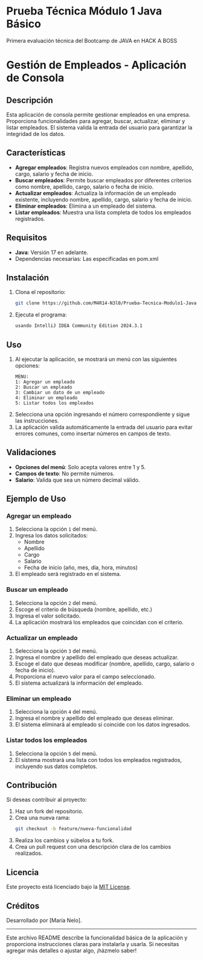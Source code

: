 # Prueba Técnica Módulo 1 Java Básico
Primera evaluación técnica del Bootcamp de JAVA en HACK A BOSS

# Gestión de Empleados - Aplicación de Consola

## Descripción
Esta aplicación de consola permite gestionar empleados en una empresa. Proporciona funcionalidades para agregar, buscar, actualizar, eliminar y listar empleados. El sistema valida la entrada del usuario para garantizar la integridad de los datos.

## Características
- **Agregar empleados**: Registra nuevos empleados con nombre, apellido, cargo, salario y fecha de inicio.
- **Buscar empleados**: Permite buscar empleados por diferentes criterios como nombre, apellido, cargo, salario o fecha de inicio.
- **Actualizar empleados**: Actualiza la información de un empleado existente, incluyendo nombre, apellido, cargo, salario y fecha de inicio.
- **Eliminar empleados**: Elimina a un empleado del sistema.
- **Listar empleados**: Muestra una lista completa de todos los empleados registrados.

## Requisitos
- **Java**: Versión 17 en adelante.
- Dependencias necesarias:
  Las especificadas en pom.xml

## Instalación
1. Clona el repositorio:
   ```bash
   git clone https://github.com/M4R14-N3l0/Prueba-Tecnica-Modulo1-Java-Basico.git
   ```
2. Ejecuta el programa:
   ```bash
   usando IntelliJ IDEA Community Edition 2024.3.1
   ```

## Uso
1. Al ejecutar la aplicación, se mostrará un menú con las siguientes opciones:
   ```
   MENU:
   1: Agregar un empleado
   2: Buscar un empleado
   3: Cambiar un dato de un empleado
   4: Eliminar un empleado
   5: Listar todos los empleados
   ```
2. Selecciona una opción ingresando el número correspondiente y sigue las instrucciones.
3. La aplicación valida automáticamente la entrada del usuario para evitar errores comunes, como insertar números en campos de texto.

## Validaciones
- **Opciones del menú**: Solo acepta valores entre 1 y 5.
- **Campos de texto**: No permite números.
- **Salario**: Valida que sea un número decimal válido.

## Ejemplo de Uso
### Agregar un empleado
1. Selecciona la opción `1` del menú.
2. Ingresa los datos solicitados:
   - Nombre
   - Apellido
   - Cargo
   - Salario
   - Fecha de inicio (año, mes, día, hora, minutos)
3. El empleado será registrado en el sistema.

### Buscar un empleado
1. Selecciona la opción `2` del menú.
2. Escoge el criterio de búsqueda (nombre, apellido, etc.)
3. Ingresa el valor solicitado.
4. La aplicación mostrará los empleados que coincidan con el criterio.

### Actualizar un empleado

1. Selecciona la opción `3` del menú.
2. Ingresa el nombre y apellido del empleado que deseas actualizar.
3. Escoge el dato que deseas modificar (nombre, apellido, cargo, salario o fecha de inicio).
4. Proporciona el nuevo valor para el campo seleccionado.
5. El sistema actualizará la información del empleado.

### Eliminar un empleado

1. Selecciona la opción `4` del menú.
2. Ingresa el nombre y apellido del empleado que deseas eliminar.
3. El sistema eliminará al empleado si coincide con los datos ingresados.

### Listar todos los empleados

1. Selecciona la opción `5` del menú.
2. El sistema mostrará una lista con todos los empleados registrados, incluyendo sus datos completos.

## Contribución
Si deseas contribuir al proyecto:
1. Haz un fork del repositorio.
2. Crea una nueva rama:
   ```bash
   git checkout -b feature/nueva-funcionalidad
   ```
3. Realiza los cambios y súbelos a tu fork.
4. Crea un pull request con una descripción clara de los cambios realizados.

## Licencia
Este proyecto está licenciado bajo la [MIT License](LICENSE).

## Créditos
Desarrollado por [María Nelo].

---
Este archivo README describe la funcionalidad básica de la aplicación y proporciona instrucciones claras para instalarla y usarla. Si necesitas agregar más detalles o ajustar algo, ¡házmelo saber!

